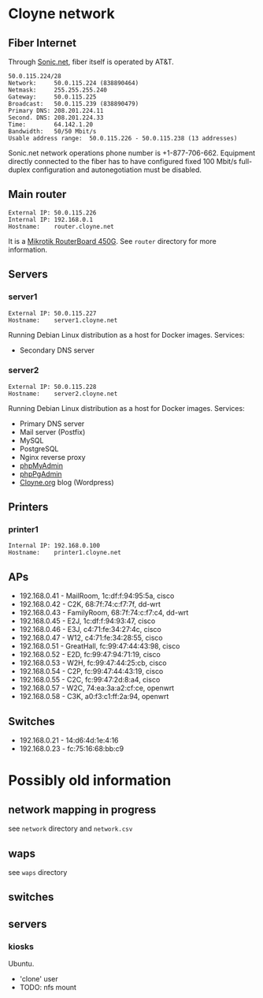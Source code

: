 # Cloyne network

## Fiber Internet

Through [Sonic.net](http://sonic.net/), fiber itself is operated by AT&T.

    50.0.115.224/28
    Network:     50.0.115.224 (838890464)
    Netmask:     255.255.255.240
    Gateway:     50.0.115.225
    Broadcast:   50.0.115.239 (838890479)
    Primary DNS: 208.201.224.11
    Second. DNS: 208.201.224.33
    Time:        64.142.1.20
    Bandwidth:   50/50 Mbit/s
    Usable address range:  50.0.115.226 - 50.0.115.238 (13 addresses)

Sonic.net network operations phone number is +1-877-706-662. Equipment directly connected to the fiber has to have configured fixed 100 Mbit/s full-duplex configuration and autonegotiation must be disabled.

## Main router

    External IP: 50.0.115.226
    Internal IP: 192.168.0.1
    Hostname:    router.cloyne.net

It is a [Mikrotik RouterBoard 450G](http://routerboard.com/RB450G). See `router` directory for more information.

## Servers

### server1 ###

    External IP: 50.0.115.227
    Hostname:    server1.cloyne.net

Running Debian Linux distribution as a host for Docker images. Services:
 * Secondary DNS server

### server2 ###

    External IP: 50.0.115.228
    Hostname:    server2.cloyne.net

Running Debian Linux distribution as a host for Docker images. Services:
 * Primary DNS server
 * Mail server (Postfix)
 * MySQL
 * PostgreSQL
 * Nginx reverse proxy
 * [phpMyAdmin](http://cloyne.net/phpmyadmin/)
 * [phpPgAdmin](http://cloyne.net/phppgadmin/)
 * [Cloyne.org](http://cloyne.org) blog (Wordpress)

## Printers

### printer1 ###

    Internal IP: 192.168.0.100
    Hostname:    printer1.cloyne.net

## APs

 * 192.168.0.41 - MailRoom, 1c:df:f:94:95:5a, cisco
 * 192.168.0.42 - C2K, 68:7f:74:c:f7:7f, dd-wrt
 * 192.168.0.43 - FamilyRoom, 68:7f:74:c:f7:c4, dd-wrt
 * 192.168.0.45 - E2J, 1c:df:f:94:93:47, cisco
 * 192.168.0.46 - E3J, c4:71:fe:34:27:4c, cisco
 * 192.168.0.47 - W12, c4:71:fe:34:28:55, cisco
 * 192.168.0.51 - GreatHall, fc:99:47:44:43:98, cisco
 * 192.168.0.52 - E2D, fc:99:47:94:71:19, cisco
 * 192.168.0.53 - W2H, fc:99:47:44:25:cb, cisco
 * 192.168.0.54 - C2P, fc:99:47:44:43:19, cisco
 * 192.168.0.55 - C2C, fc:99:47:2d:8:a4, cisco
 * 192.168.0.57 - W2C, 74:ea:3a:a2:cf:ce, openwrt
 * 192.168.0.58 - C3K, a0:f3:c1:ff:2a:94, openwrt

## Switches

 * 192.168.0.21 - 14:d6:4d:1e:4:16
 * 192.168.0.23 - fc:75:16:68:bb:c9

# Possibly old information

## network mapping in progress

see `network` directory and `network.csv`

## waps

see `waps` directory

## switches

## servers

### kiosks

Ubuntu.
- 'clone' user
- TODO: nfs mount
